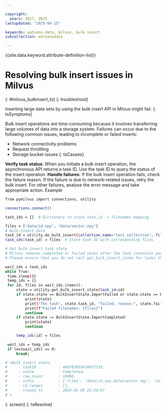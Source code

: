 ```yaml
---

copyright:
  years: 2017, 2025
lastupdated: "2025-04-15"

keywords: watsonx.data, milvus, bulk insert
subcollection: watsonxdata

---
```


{{site.data.keyword.attribute-definition-list}}

# Resolving bulk insert issues in Milvus
{: #milvus_bulkinsert_ts}
{: troubleshoot}

Inserting large data sets by using the bulk insert API in Milvus might fail.
{: tsSymptoms}


Bulk insert operations are time-consuming because it involves transferring large volumes of data into a storage system. Failures can occur due to the following common issues, leading to incomplete or failed inserts:
* Network connectivity problems
* Request throttling
* Storage bucket issues
{: tsCauses}

**Verify task status**: When you initiate a bulk insert operation, the asynchronous API returns a task ID. Use the task ID to query the status of the insert operation.
**Handle failures**: If the bulk insert operation fails, check the failure reason. If the failure is due to network-related issues, retry the bulk insert. For other failures, analyse the error message and take appropriate action.
Example
   ```bash
   from pymilvus import connections, utility

connections.connect()

task_ids = {}  # Dictionary to track task_id -> filenames mapping

files = ["data/id.npy", "data/vector.npy"]
# Bulk-insert data
task_id = utility.do_bulk_insert(collection_name="test_collection", files=files)
task_ids[task_id] = files  # Store task ID with corresponding files

# Get bulk-insert task state
# Milvus removes completed or failed tasks after the task retention period.
# Please ensure that you do not call get_bulk_insert_state for tasks that have already been completed.

wait_ids = task_ids
while True:
    time.sleep(2)
    temp_ids = {}
    for id, files in wait_ids.items():
        state = utility.get_bulk_insert_state(task_id=id)
        if state.state == BulkInsertState.ImportFailed or state.state == BulkInsertState.ImportFailedAndCleaned:
            print(state)
            print("The task", state.task_id, "failed, reason:", state.failed_reason)
            print(f"Failed filenames: {files}")
            continue
        if state.state >= BulkInsertState.ImportCompleted:
            print(state)
            continue

        temp_ids[id] = files

    wait_ids = temp_ids
    if len(wait_ids) == 0:
        break;

# <Bulk insert state:
#     - taskID          : 446781855410077319,
#     - state           : Completed,
#     - row_count       : 10000,
#     - infos           : {'files': 'data/id.npy,data/vector.npy', 'collection': 'test_collection_2', 'partition': '_default', 'failed_reason': '', 'progress_percent': '100', 'persist_cost': '0.34'},
#     - id_ranges       : [],
#     - create_ts       : 2024-01-06 22:24:07
# >

   ```
   {: screen}
{: tsResolve}
